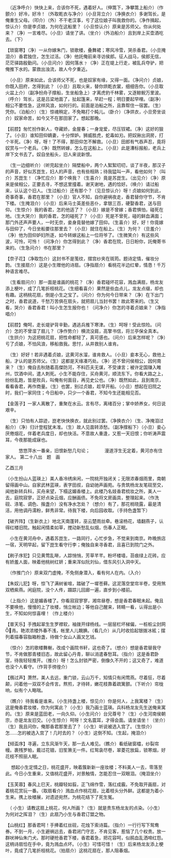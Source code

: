 <!-- { "loadSidebar": true } -->
　（近净呼介）快快上来，合该你不死，遇着好人。（伸篙下，净攀篙上船介）（作颤介）好冷，好冷！（外取乾衣与净介）（小旦背立介）（净换衣介）多谢驾长，是俺重生父母。（叩介）（外）不干老汉事，亏了这位娘子叫我救你的。（净作揖起，惊认介）你是李贞娘，为何在这船里？（小旦惊认介）原来是苏师父。你从何处来？（净）一言难尽。（小旦）请坐了讲。（坐介）（外泊船介）且到岸上买壶酒吃去。（下）

【琐窗寒】（净）一从你嫁朱门，锁歌楼，叠舞裙；寒风冷雪，哭杀香君。（小旦掩泪介）香君独住，怎生过活。（净）他託俺前来寻访侯郎。征人战马，侯郎无信，茫茫驿路殷勤问。（小旦问介）因何落水﹖（净）正在堤上行走，被乱兵夺驴，把俺推下水的。蒙救出浊流，故人今夕重近。

　（小旦）原来如此，合该师父不死，也是奴家有缘，又得一面。（净问介）贞娘，你既入田府，怎得到此？（小旦）且取火来，替你烘乾衣裳，细细告你。（小旦取火盆上介）（副净扮舟子撑船，生坐船急上）才离虎豹千林雾，又逐鲸鲵万里波。（呼介）驾长，这是吕梁地面了，扯起篷来，早赶一程；明日要起早哩。（副净）相公不要性急，这样风浪，如何行的。前面是泊船之所，且靠帮住一宿罢。（生）凭你。（泊船介）（生）惊魂稍定，不免略打个盹儿。（卧介）（净烘衣，小旦旁坐谈介）奴家命苦，如今又不在那田家了。想起那晚。

【前腔】匆忙扮作新人，夺藏娇，金屋春；一身宠爱，尽压钗裙。（净）这好的狠了。（小旦）谁知田仰嫡妻，十分悍妒。狮威胜虎，蛇毒如刃。把奴揪出洞房，打个半死。（净）呀，呀！了不得，那田仰怎不解救。（小旦）田郎有气吞声忍，竟将奴赏与一个老兵。（净）既然转嫁，怎么在这船上。（小旦）此是漕标报船，老兵上岸下文书去了。奴自坐船头，旧人来说新恨。

　（生一边细听介）（听完起坐介）隔壁船中，两个人絮絮叨叨，谈了半夜，那汉子的声音，好似苏崑生，妇人的声音，也有些相熟；待我猛叫一声，看他如何？（叫介）苏崑生！（净忙应介）那个唤我？（生喜介）竟是苏崑生。（出见介）（净）原来是侯相公，正要去寻，不想这里撞着。谢天谢地，遇的恰好。（唤介）请过船来，认认这个旧人。（生过船介）还有那个？（见旦惊认介）呀！贞娘如何到此，奇事奇事，香君在那里？（小旦）官人不知，自你避祸夜走，香君替你守节，不肯下楼。（生掩泪介）（小旦）后来马士英差些恶仆，拿银三百，硬娶香君，送与田仰。（生惊介）我的香君，怎的他适了？（小旦）嫁是不曾嫁；香君惧怕，碰死在地。（生大哭介）我的香君，怎的碰死了？（小旦）死是不曾死，碰的鲜血满面；那门外还声声要人，一时无奈，妾身竟替他嫁了田仰。（生喜介）好，好！你竟嫁与田仰了，今日坐船要往那里去？（小旦）就住在船上。（生）为何？（旦羞介）（净）他为田仰妒妇所逐，如今转嫁这船上一位将爷了。（生微笑介）有这些风波，可怜，可怜！（问净介）你怎得到此？（净）香君在院，日日盼你，託俺寄书来的。（生急问介）书在那里？

【奈子花】（净取包介）这封书不是笺纹，摺宫纱夹在斑筠。题诗定情，催妆分韵。（生接扇介）这是小生赠他的诗扇。（净指扇介）看桃花半边红晕，情恳！千万种语言难尽。

　（生看扇问介）那一面是谁画的桃花？（净）香君碰坏花容，溅血满扇，杨龙友添上梗叶，成了几笔折枝桃花。（生细看喜介）果然是些血点儿，龙友点缀，却也有趣。这柄桃花扇，倒是小生之宝了。（问介）你为何今日带来？（净）在下出门之时，香君说道，千愁万苦俱在扇头，就把扇儿当封书罢！故此寄来的。（生又看，哭介）香君香君！叫小生怎生报你也！（问净介）你怎的寻着贞娘来？（净指唱介）

【前腔】俺呵，走长堤驴背辛勤，遇逃兵推下寒津。（生）呵呀！受此惊险。（问介）怎的不曾湿了扇儿？（净作势介）横流没肩，高擎书信，将兰亭保全真本。（生拱介）为这把桃花扇，把性命都轻了，真可感也。（问介）后来怎样呢？（净）亏了贞娘，不怕风浪，移船救我。思忖，从井救别人谁肯。

　（生）好好！若非遇着贞娘，这黄河水溜，谁肯救人。（小旦）妾本无心，救他上船，才认的是苏师父。（生）这都是天缘凑巧处。（净）还不曾问侯相公，因何南来？（生）俺自去秋随着高傑防河，不料匹夫无谋，不受谏言；被许定国赚入睢州，饮酒中间，遣人刺死。小生不能存住，买舟黄河，顺流东下。你看大路之上，纷纷乱跑，皆是败兵，叫俺有何面目，再见史公也。（净）既然如此，且到南京，看看香君，再作商量。（生）也罢，别过贞娘，趁早开船。（小旦）想起在旧院之时，我们一家同住；今日船中，只少一个香君，不知今生还能相见否。

【金莲子】一家人离散了，重聚在水云。言有尽，离绪百分；掌中娇养女，何日说艰辛。

　（生）只怕有人踪迹，崑老快快换衣，就此别过罢。（净换衣介）（生、净掩泪过船介）（净）归计登程犹未准。（生）故人见面转添愁。（副净撑船下）（小旦）妾心厌倦烟花，伴着老兵度日，却也快活。不意故人重逢，又惹一天旧恨；你听涛声震耳，今夜那能成寐也。

　　　悠悠萍水一番亲，旧恨新愁几句论；
　　　漫道浮生无定着，黄河亦有住家人。
第二十八出　题　画

乙酉三月

（小生扮山人蓝瑛上）美人香冷绣床闲，一院桃开独闭关；无限浓春烟雨里，南朝留得画中山。自家武林蓝瑛，表字田叔，自幼驰声画苑。与贵筑杨龙友笔砚至交，闻他新转兵科，买舟来望，下榻这媚香楼上。此楼乃名妓香君梳妆之所，美人一去，庭院寂寥，正好点染云烟，应酬画债。不免将文房画具，整理起来。（作洗砚、涤笔、调色、揩盏介）没有净水怎处？（想介）有了，那花梢晓露，最是清洁，用他调丹濡粉，鲜秀非常。待我下楼，向后园收取。（手持色盏暂下）

【破齐阵】（生新衣上）地北天南蓬转，巫云楚雨丝牵。巷滚杨花，墙翻燕子，认得红楼旧院。触起闲情柔如草，搅动新愁乱似烟，伤春人正眠。

　小生在黄河舟中，遇着苏崑生，一路同行，心忙步急，不觉来到南京。昨晚旅店一宿，天明早起，留下崑生看守行李；俺独自来寻香君，且喜已到院门之外。

【刷子序犯】只见黄莺乱啭，人踪悄悄，芳草芊芊。粉坏楼墙，苔痕绿上花砖。应有娇羞人面，映着他桃树红妍；重来浑似阮刘仙，借东风引入洞中天。

　（作推门介）原来双门虚掩，不免侧身潜入，看有何人在内。（入介）

【朱奴儿犯】呀，惊飞了满树雀喧，踏破了一墀苍藓。这泥落空堂帘半卷，受用煞双栖紫燕。闲庭院，没个人传，蹑踪儿回廊一遍，直步到小楼前。

　（上指介）这是媚香楼了。你看寂寂寥寥，湘帘昼卷，想是香君春眠未起。俺且不要唤他，慢慢的上了妆楼，悄立帐边；等他自己醒来，转睛一看，认得出是小生，不知如何惊喜哩！（作上楼介）

【普天乐】手拽起翠生生罗襟软，袖拨开绿杨线。一层层栏坏梯偏，一桩桩尘封网肙。艳浓浓楼外春不浅，帐里人儿靦腆。（看几介）从几时收拾起银拨冰絃；摆列着描春容脂箱粉盏，待做个女山人画叉乞钱。

　（惊介）怎的歌楼舞榭，改成个画院书轩，这也奇了。（想介）想是香君替我守节，不肯做那青楼旧态，故此留心丹青，聊以消遣春愁耳。（指介）这是香君卧室，待我轻轻推开。（推介）呀！怎么封锁严密，倒像久不开的；这又奇了，难道也没个人看守。（作背手徬徨介）

【鴈过声】萧然，美人去远，重门锁，云山万千，知情只有闲莺燕。尽着狂，尽着颠，问着他一双双不会传言。熬煎，才待转，嫩花枝靠着疏篱颤。（下听介）帘栊响，似有个人略喘。

　（瞧介）待我看是谁来。（小生持盏上楼，惊见介）你是何人，上我寓楼？（生）这是俺香君妆楼，你为何寓此？（小生）我乃画士蓝瑛。兵科杨龙友先生送俺来寓的。（生）原来是蓝田老，一向久仰。（小生问介）台兄尊号？（生）小生河南侯朝宗，亦是龙友旧交。（小生惊介）呵呀！文名震耳，才得会面。请坐请坐！（坐介）（生）我且问你，俺那香君那里去了？（小生）听说被选入宫了。（生惊介）怎……怎的被选入宫了！几时去的？（小生）这倒不知。（生起，掩泪介）

【倾盃序】寻遍，立东风渐午天，那一去人难见。（瞧介）看纸破窗櫺，纱裂帘幔。裹残罗帕，戴过花钿，旧笙箫无一件。红鸳衾尽卷，翠菱花放扁，锁寒烟，好花枝不照丽人眠。

　  想起小生定情之日，桃花盛开，映着簇新新一座妆楼；不料美人一去，零落至此。今日小生重来，又值桃花盛开，对景触情，怎能忍住一双眼泪。（掩泪坐介）

【玉芙蓉】春风上巳天，桃瓣轻如翦，正飞绵作雪，落红成霰。不免取开画扇，对着桃花赏玩一番。（取扇看介）溅血点作桃花扇，比着枝头分外鲜。这都是为着小生来。携上妆楼展，对遗迹宛然，为桃花结下了死生冤。

　（ 小生）请教这扇上桃花，何人所画？（生）就是贵东杨龙友的点染。（小生）为何对之挥泪？（生）此扇乃小生与香君订盟之物。

【山桃红】那香君呵！手捧着红丝砚，花烛下索诗篇。（指介）一行行写下鸳鸯券。不到一月，小生避祸远去，香君闭门守志，不肯见客，惹恼了几个权贵。放一群吠神仙朱门犬。那时硬抢香君下楼，香君着急，把花容呵，似鹃血乱洒啼红怨。这柄诗扇恰在手中，竟为溅血点坏。（小生）可惜可惜！（生）后来杨龙友添上梗叶，竟成了几笔折枝桃花。（拍扇介）这桃花扇在，那人阻春烟。

